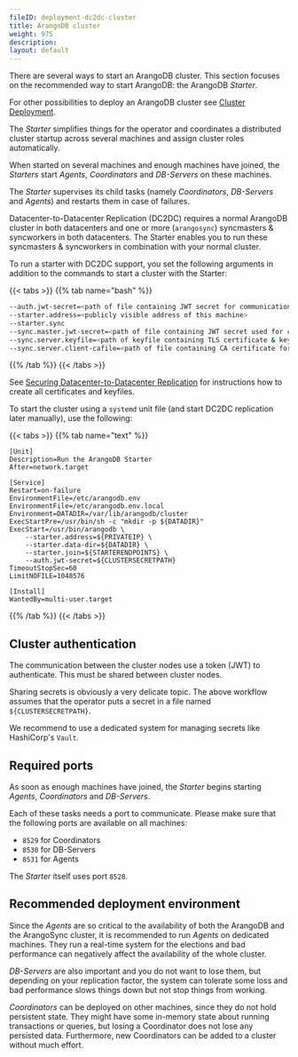 ```yaml
---
fileID: deployment-dc2dc-cluster
title: ArangoDB cluster
weight: 975
description: 
layout: default
---
```

There are several ways to start an ArangoDB cluster. This section focuses
on the recommended way to start ArangoDB: the ArangoDB _Starter_.

For other possibilities to deploy an ArangoDB cluster see
[Cluster Deployment](../../deployment/cluster/deployment/).

The _Starter_ simplifies things for the operator and coordinates a distributed
cluster startup across several machines and assign cluster roles automatically.

When started on several machines and enough machines have joined, the _Starters_
start _Agents_, _Coordinators_ and _DB-Servers_ on these machines.

The _Starter_ supervises its child tasks (namely _Coordinators_,
_DB-Servers_ and _Agents_) and restarts them in case of failures.

Datacenter-to-Datacenter Replication (DC2DC) requires a normal ArangoDB cluster in both datacenters
and one or more (`arangosync`) syncmasters & syncworkers in both datacenters.
The Starter enables you to run these syncmasters & syncworkers in combination with your normal
cluster.

To run a starter with DC2DC support, you set the following arguments in addition to the
commands to start a cluster with the Starter:

{{< tabs >}}
{{% tab name="bash" %}}
```bash
--auth.jwt-secret=<path of file containing JWT secret for communication in local cluster>
--starter.address=<publicly visible address of this machine>
--starter.sync
--sync.master.jwt-secret=<path of file containing JWT secret used for communication between local syncmaster & workers>
--sync.server.keyfile=<path of keyfile containing TLS certificate & key for local syncmaster>
--sync.server.client-cafile=<path of file containing CA certificate for syncmaster client authentication>
```
{{% /tab %}}
{{< /tabs >}}

See [Securing Datacenter-to-Datacenter Replication](../security-dc2dc)
for instructions how to create all certificates and keyfiles.

To start the cluster using a `systemd` unit file (and start DC2DC replication
later manually), use the following:

{{< tabs >}}
{{% tab name="text" %}}
```text
[Unit]
Description=Run the ArangoDB Starter
After=network.target

[Service]
Restart=on-failure
EnvironmentFile=/etc/arangodb.env
EnvironmentFile=/etc/arangodb.env.local
Environment=DATADIR=/var/lib/arangodb/cluster
ExecStartPre=/usr/bin/sh -c "mkdir -p ${DATADIR}"
ExecStart=/usr/bin/arangodb \
    --starter.address=${PRIVATEIP} \
    --starter.data-dir=${DATADIR} \
    --starter.join=${STARTERENDPOINTS} \
    --auth.jwt-secret=${CLUSTERSECRETPATH}
TimeoutStopSec=60
LimitNOFILE=1048576

[Install]
WantedBy=multi-user.target
```
{{% /tab %}}
{{< /tabs >}}

## Cluster authentication

The communication between the cluster nodes use a token (JWT) to authenticate.
This must be shared between cluster nodes.

Sharing secrets is obviously a very delicate topic. The above workflow assumes
that the operator puts a secret in a file named `${CLUSTERSECRETPATH}`.

We recommend to use a dedicated system for managing secrets like HashiCorp's `Vault`.

## Required ports

As soon as enough machines have joined, the _Starter_ begins starting _Agents_,
_Coordinators_ and _DB-Servers_.

Each of these tasks needs a port to communicate. Please make sure that the following
ports are available on all machines:

- `8529` for Coordinators
- `8530` for DB-Servers
- `8531` for Agents

The _Starter_ itself uses port `8528`.

## Recommended deployment environment

Since the _Agents_ are so critical to the availability of both the ArangoDB and
the ArangoSync cluster, it is recommended to run _Agents_ on dedicated machines.
They run a real-time system for the elections and bad performance can negatively
affect the availability of the whole cluster.

_DB-Servers_ are also important and you do not want to lose them, but
depending on your replication factor, the system can tolerate some
loss and bad performance slows things down but not stop things from
working.

_Coordinators_ can be deployed on other machines, since they do not hold
persistent state. They might have some in-memory state about running
transactions or queries, but losing a Coordinator does not lose any
persisted data. Furthermore, new Coordinators can be added to a cluster
without much effort.
